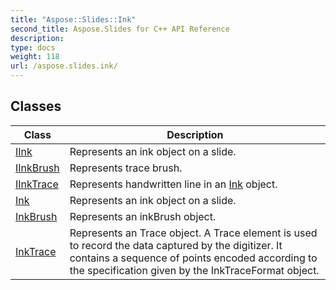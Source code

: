 ```yaml
---
title: "Aspose::Slides::Ink"
second_title: Aspose.Slides for C++ API Reference
description: 
type: docs
weight: 118
url: /aspose.slides.ink/
---
```




## Classes

| Class | Description |
| --- | --- |
| [IInk](./iink/) | Represents an ink object on a slide. |
| [IInkBrush](./iinkbrush/) | Represents trace brush. |
| [IInkTrace](./iinktrace/) | Represents handwritten line in an [Ink](./ink/) object. |
| [Ink](./ink/) | Represents an ink object on a slide. |
| [InkBrush](./inkbrush/) | Represents an inkBrush object. |
| [InkTrace](./inktrace/) | Represents an Trace object. A Trace element is used to record the data captured by the digitizer. It contains a sequence of points encoded according to the specification given by the InkTraceFormat object. |
